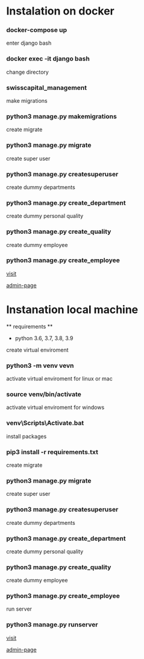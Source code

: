 # Instalation on docker

### docker-compose up

enter django bash

### docker exec -it django bash

change directory

### swisscapital_management

make migrations

### python3 manage.py makemigrations

create migrate

### python3 manage.py migrate

create super user

### python3 manage.py createsuperuser

create dummy departments

### python3 manage.py create_department

create dummy personal quality

### python3 manage.py create_quality

create dummy employee

### python3 manage.py create_employee

[visit](http://127.0.0.1:8000/)

[admin-page](http://127.0.0.1:8000/admin)

# Instanation local machine

** requirements **

- python 3.6, 3.7, 3.8, 3.9

create virtual enviroment

### python3 -m venv vevn

activate virtual enviroment for linux or mac

### source venv/bin/activate

activate virtual enviroment for windows

### venv\Scripts\Activate.bat

install packages

### pip3 install -r requirements.txt

create migrate

### python3 manage.py migrate

create super user

### python3 manage.py createsuperuser

create dummy departments

### python3 manage.py create_department

create dummy personal quality

### python3 manage.py create_quality

create dummy employee

### python3 manage.py create_employee

run server

### python3 manage.py runserver

[visit](http://127.0.0.1:8000/)

[admin-page](http://127.0.0.1:8000/admin)
